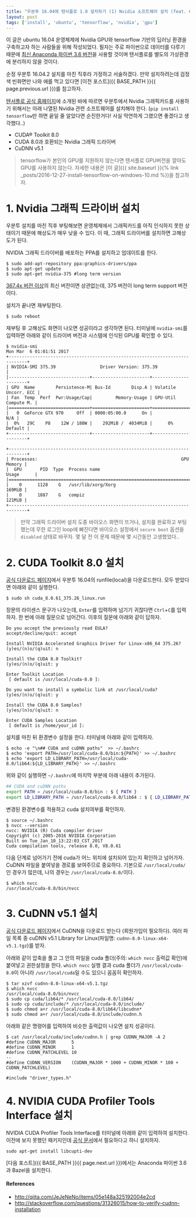 ```yaml
---
title: "우분투 16.04에 텐서플로 1.0 설치하기 (1) Nvidia 소프트웨어 설치 (feat. GTX 970)"
layout: post
tags: ['install', 'ubuntu', 'tensorflow', 'nvidia', 'gpu']
---
```


이 글은 ubuntu 16.04 운영체제에 Nvidia GPU와 tensorflow 기반의 딥러닝 환경을 구축하고자 하는 사람들을 위해 작성되었다. 필자는 주로 파이썬으로 데이터를 다루기 때문에 [최신 Anaconda 파이썬 3.6 버전](https://www.continuum.io/downloads)을 사용할 것이며 텐서플로를 별도의 가상환경에 분리하지 않을 것이다.

순정 우분투 16.04.2 설치를 마친 직후라 가정하고 서술하겠다. 만약 설치하려는데 검정색 빈화면만 나와 애를 먹고 있다면 [이전 포스트]({{ BASE_PATH }}{{ page.previous.url }})를 참고하자.

[텐서플로 공식 홈페이지](https://www.tensorflow.org/install/install_linux#nvidia_requirements_to_run_tensorflow_with_gpu_support)에 소개된 바에 따르면 우분투에서 Nvidia 그래픽카드를 사용하기 위해서는 아래 나열된 Nvidia 관련 소프트웨어를 설치해야 한다. (`pip install tensorflow`만 하면 끝일 줄 알았다면 순진한거다! 사실 막연하게 그랬으면 좋겠다고 생각했다..) 

- CUDA® Toolkit 8.0
- CUDA 8.0과 호환되는 Nvidia 그래픽 드라이버
- CuDNN v5.1

> tensorflow가 본인의 GPU를 지원하지 않는다면 텐서플로 GPU버전을 깔아도 GPU를 사용하지 않는다. 자세한 내용은 [이 글]({{ site.baseurl }}{% link _posts/2016-12-27-install-tensorflow-on-windows-10.md %})을 참고하자.

# 1. Nvidia 그래픽 드라이버 설치

우분투 설치를 마친 직후 부팅해보면 운영체제에서 그래픽카드를 아직 인식하지 못한 상태이기 때문에 해상도가 매우 낮을 수 있다. 이 때, 그래픽 드라이버를 설치하면 고해상도가 된다.

NVIDIA 그래픽 드라이버를 배포하는 PPA를 설치하고 업데이트를 한다.

```terminal
$ sudo add-apt-repository ppa:graphics-drivers/ppa
$ sudo apt-get update
$ sudo apt-get nvidia-375 #long term version
```

[367.4x 버전 이상](http://stackoverflow.com/questions/30820513/what-is-version-of-cuda-for-nvidia-304-125/30820690)의 최신 버전이면 상관없는데, 375 버전이 long term support 버전이다.

설치가 끝나면 재부팅한다.

```terminal
$ sudo reboot
```

재부팅 후 고해상도 화면이 나오면 성공이라고 생각하면 된다. 터미널에 `nvidia-smi`를 입력하면 아래와 같이 드라이버 버전과 시스템에 인식된 GPU를 확인할 수 있다.

```terminal
$ nvidia-smi
Mon Mar  6 01:01:51 2017
+-----------------------------------------------------------------------------+
| NVIDIA-SMI 375.39                 Driver Version: 375.39                    |
|-------------------------------+----------------------+----------------------+
| GPU  Name        Persistence-M| Bus-Id        Disp.A | Volatile Uncorr. ECC |
| Fan  Temp  Perf  Pwr:Usage/Cap|         Memory-Usage | GPU-Util  Compute M. |
|===============================+======================+======================|
|   0  GeForce GTX 970     Off  | 0000:05:00.0      On |                  N/A |
|  0%   29C    P8    12W / 180W |    292MiB /  4034MiB |      0%      Default |
+-------------------------------+----------------------+----------------------+
                                                                               
+-----------------------------------------------------------------------------+
| Processes:                                                       GPU Memory |
|  GPU       PID  Type  Process name                               Usage      |
|=============================================================================|
|    0      1128    G   /usr/lib/xorg/Xorg                             169MiB |
|    0      1887    G   compiz                                         121MiB |
+-----------------------------------------------------------------------------+
```

> 만약 그래픽 드라이버 설치 도중 바이오스 화면이 뜨거나, 설치를 완료하고 부팅했는데 무한 로그인 loop에 빠진다면 바이오스 설정에서 `secure boot` 옵션을 `disabled` 상태로 바꾸자. 몇 달 전 이 문제 때문에 몇 시간동안 고생했었다..


# 2. CUDA Toolkit 8.0 설치

[공식 다운로드 페이지](https://developer.nvidia.com/cuda-downloads)에서 우분투 16.04의 runfile(local)을 다운로드한다. 모두 받았다면 아래와 같이 실행한다.

```terminal
$ sudo sh cuda_8.0.61_375.26_linux.run
```

장문의 라이센스 문구가 나오는데, `Enter`를 입력하며 넘기기 귀찮다면 `Ctrl`+`C`를 입력하자. 한 번에 아래 질문으로 넘어간다. 이후의 질문에 아래와 같이 답하자.

```terminal
Do you accept the previously read EULA?
accept/decline/quit: accept

Install NVIDIA Accelerated Graphics Driver for Linux-x86_64 375.26?
(y)es/(n)o/(q)uit: n

Install the CUDA 8.0 Toolkit?  
(y)es/(n)o/(q)uit: y

Enter Toolkit Location  
 [ default is /usr/local/cuda-8.0 ]: 

Do you want to install a symbolic link at /usr/local/cuda?  
(y)es/(n)o/(q)uit: y

Install the CUDA 8.0 Samples?  
(y)es/(n)o/(q)uit: n

Enter CUDA Samples Location  
 [ default is /home/your_id ]: 
```

설치를 마친 뒤 환경변수 설정을 한다. 터미널에 아래와 같이 입력하자.

```terminal
$ echo -e "\n## CUDA and cuDNN paths"  >> ~/.bashrc
$ echo 'export PATH=/usr/local/cuda-8.0/bin:${PATH}' >> ~/.bashrc
$ echo 'export LD_LIBRARY_PATH=/usr/local/cuda-8.0/lib64:${LD_LIBRARY_PATH}' >> ~/.bashrc
```

위와 같이 실행하면 `~/.bashrc`에 마지막 부분에 아래 내용이 추가된다.

```bash
## CUDA and cuDNN paths 
export PATH = /usr/local/cuda-8.0/bin : $ { PATH } 
export LD_LIBRARY_PATH = /usr/local/cuda-8.0/lib64 : $ { LD_LIBRARY_PATH }
```

변경된 환경변수를 적용하고 cuda 설치여부를 확인하자.

```terminal
$ source ~/.bashrc
$ nvcc --version
nvcc: NVIDIA (R) Cuda compiler driver
Copyright (c) 2005-2016 NVIDIA Corporation
Built on Tue_Jan_10_13:22:03_CST_2017
Cuda compilation tools, release 8.0, V8.0.61
```

다음 단계로 넘어가기 전에 cuda가 어느 위치에 설치되어 있는지 확인하고 넘어가자. CuDNN 파일을 붙여넣을 경로를 보여주므로 중요하다. 기본으로 `/usr/local/cuda/`인 경우가 많은데, 나의 경우는 `/usr/local/cuda-8.0/`이다.

```terminal
$ which nvcc
/usr/local/cuda-8.0/bin/nvcc
```


# 3. CuDNN v5.1 설치

[공식 다운로드 페이지](https://developer.nvidia.com/rdp/cudnn-download)에서 CuDNN을 다운로드 받는다 (회원가입이 필요하다). 여러 파일 목록 중 cuDNN v5.1 Library for Linux(파일명: `cudnn-8.0-linux-x64-v5.1.tgz`)를 받자.

아래와 같이 압축을 풀고 그 안의 파일을 cuda 폴더(주의: `which nvcc` 출력값 확인)에 붙여넣고 권한설정을 한다. `which nvcc` 실행 결과 cuda 폴더가 `/usr/local/cuda-8.0`이 아니라 `/usr/local/cuda`일 수도 있으니 꼼꼼히 확인하자.

```terminal
$ tar xzvf cudnn-8.0-linux-x64-v5.1.tgz
$ which nvcc
/usr/local/cuda-8.0/bin/nvcc
$ sudo cp cuda/lib64/* /usr/local/cuda-8.0/lib64/
$ sudo cp cuda/include/* /usr/local/cuda-8.0/include/
$ sudo chmod a+r /usr/local/cuda-8.0/lib64/libcudnn*
$ sudo chmod a+r /usr/local/cuda-8.0/include/cudnn.h
```

아래와 같은 명령어를 입력하여 비슷한 출력값이 나오면 설치 성공이다.

```terminal
$ cat /usr/local/cuda/include/cudnn.h | grep CUDNN_MAJOR -A 2  
#define CUDNN_MAJOR      5
#define CUDNN_MINOR      1
#define CUDNN_PATCHLEVEL 10
--
#define CUDNN_VERSION    (CUDNN_MAJOR * 1000 + CUDNN_MINOR * 100 + CUDNN_PATCHLEVEL)

#include "driver_types.h"
```

# 4. NVIDIA CUDA Profiler Tools Interface 설치

NVIDIA CUDA Profiler Tools Interface를 터미널에 아래와 같이 입력하여 설치한다. 이전에 보지 못했던 패키지인데 [공식 문서](https://www.tensorflow.org/install/install_linux#nvidia_requirements_to_run_tensorflow_with_gpu_support)에서 필요하다고 하니 설치하자.

```terminal
sudo apt-get install libcupti-dev
```

[다음 포스트]({{ BASE_PATH }}{{ page.next.url }})에서는 Anaconda 파이썬 3.6과 Bazel을 설치한다.

#### References

- <http://qiita.com/JeJeNeNo/items/05e148a325192004e2cd>
- <http://stackoverflow.com/questions/31326015/how-to-verify-cudnn-installation>